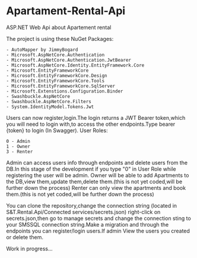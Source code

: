 # Apartament-Rental-Api
ASP.NET Web Api about Apartement rental

The project is using these NuGet Packages:
```
- AutoMapper by JimmyBogard
- Microsoft.AspNetCore.Authentication
- Microsoft.AspNetCore.Authentication.JwtBearer
- Microsoft.AspNetCore.Identity.EntityFramework.Core
- Microsoft.EntityFrameworkCore
- Microsoft.EntityFrameworkCore.Design
- Microsoft.EntityFrameworkCore.Tools
- Microsoft.EntityFrameworkCore.SqlServer
- Microsoft.Extenstions.Configuration.Binder
- Swashbuckle.AspNetCore
- Swashbuckle.AspNetCore.Filters
- System.IdentityModel.Tokens.Jwt
```

Users can now register,login.The login returns a JWT Bearer token,which you will need to login with,to access the other endpoints.Type bearer {token} to login (In Swagger).
User Roles: 
```
0 - Admin
1 - Owner
3 - Renter
```
Admin can access users info through endpoints and delete users from the DB.In this stage of the development if you type "0" in User Role while registering the user will be admin.
Owner will be able to add Apartments to the DB,view them,update them,delete them.(this is not yet coded,will be further down the process)
Renter can only view the apartments and book them.(this is not yet coded,will be further down the process)

You can clone the repository,change the connection string (located in S&T.Rental.Api/Connected services/secrets.json) right-click on secrets.json,then go to manage secrets and change the connection sting to your SMSSQL connection string.Make a migration and through the endpoints you can register/login users.If admin View the users you created or delete them.

Work in progress...
